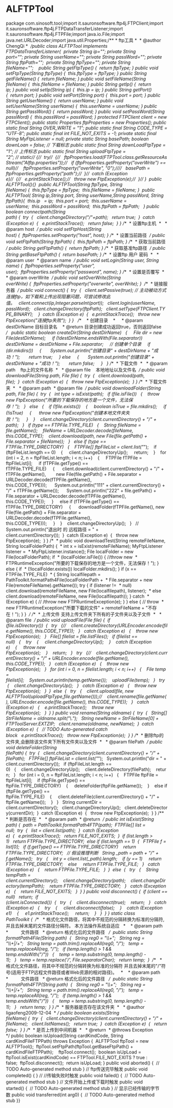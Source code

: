 # ALFTPTool
package com.sinosoft.tool;import it.sauronsoftware.ftp4j.FTPClient;import it.sauronsoftware.ftp4j.FTPDataTransferListener;import it.sauronsoftware.ftp4j.FTPFile;import java.io.File;import java.net.URLDecoder;import java.util.Properties;/** * ftp工具 *  * @author ChengQi *  */public class ALFTPTool implements FTPDataTransferListener{  private String ip=""; private String port=""; private String userName=""; private String passWord=""; private String ftpPath="";  private String ftpType=""; private String fileName="";    public String getFtpType() {  return ftpType; } public void setFtpType(String ftpType) {  this.ftpType = ftpType; } public String getFileName() {  return fileName; } public void setFileName(String fileName) {  this.fileName = fileName; } public String getIp() {  return ip; } public void setIp(String ip) {  this.ip = ip; } public String getPort() {  return port; } public void setPort(String port) {  this.port = port; } public String getUserName() {  return userName; } public void setUserName(String userName) {  this.userName = userName; } public String getPassWord() {  return passWord; } public void setPassWord(String passWord) {  this.passWord = passWord; } protected FTPClient client = new FTPClient(); public static Properties ftpProperties = new Properties(); public static final String OVER_WRITE = "1"; public static final String CODE_TYPE = "UTF-8"; public static final int FILE_NOT_EXITS = -1; private static final String MyFtpListener = null; private static String basePath; boolean downLoan = false; // 下载标志 public static final String downLoadFtpType = "1"; // 上传标志 public static final String uploadFtpType = "2"; // static// {//  try//  {//   ftpProperties.load(FTPTool.class.getResourceAsStream("Alftp.properties"));//   if (ftpProperties.getProperty("overWrite") == null)//    ftpProperties.setProperty("overWrite", "0");////   basePath = ftpProperties.getProperty("path");//  }//  catch (Exception e)//  {//   e.printStackTrace();//   throw new FtpException(e);//  }// }  public ALFTPTool(){}  public ALFTPTool(String ftpType, String fileName) {  this.ftpType = ftpType;  this.fileName = fileName; }  public ALFTPTool( String ip,String port, String userName,String passWord, String ftpPath){  this.ip   = ip;  this.port = port;  this.userName = userName;  this.passWord = passWord;  this.ftpPath = ftpPath;   } public boolean connectpath(String path) {  try  {   client.changeDirectory("/"+path);   return true;  }  catch (Exception e)  {   e.printStackTrace();   return false;  } } /**  * 设置ftp主机  *   * @param host  */ public void setFtpHost(String host) {  ftpProperties.setProperty("host", host); } /**  * 设置当前路径  */ public void setFtpPath(String ftpPath) {  this.ftpPath = ftpPath; } /**  * 获取当前路径  */ public String getFtpPath() {  return ftpPath; } /**  * 获取基准ftp路径  */ public String getBaseFtpPath() {  return basePath; } /**  * 设置ftp 用户 密码  *   * @param user  * @param name  */ public void setLogin(String user, String name) {  ftpProperties.setProperty("user", user);  ftpProperties.setProperty("password", name); } /**  * 设置是否覆写  *   * @param overWrite  */ public void setOverWrite(String overWrite) {  ftpProperties.setProperty("overwrite", overWrite); }  /**  * 链接服务器  */ public void connect() {  try  {   client.setPassive(true); // 主动被动方式连接ftp，如下载和上传出现阻塞问题，可尝试修改此值。   client.connect(ip,Integer.parseInt(port));   client.login(userName, passWord);   client.changeDirectory(ftpPath);   client.setType(FTPClient.TYPE_BINARY);    }  catch (Exception e)  {   e.printStackTrace();   throw new FtpException("连接ftp失败");  } }   /**    * 创建目录    *     * @param destDirName 目标目录名    * @return 目录创建成功返回true，否则返回false    */   public static boolean createDir(String destDirName)   {     File dir = new File(destDirName);     if (!destDirName.endsWith(File.separator))       destDirName = destDirName + File.separator;     // 创建单个目录     if (dir.mkdirs())     {       System.out.println("创建目录" + destDirName + "成功！");       return true;     } else     {       System.out.println("创建目录" + destDirName + "成功！");       return false;     }   } /**  * 下载文件  *   * @param path    ftp上的文件名称  *   * @param file    本地地址以及文件名  */ public void downloadFile(String path, File file) {  try  {   client.download(path, file);  }  catch (Exception e)  {   throw new FtpException(e);  } } /**  * 下载文件夹  *   * @param path  * @param file  */ public void downloadFolder(String path, File file) {  try  {   int type = isExist(path);   if (file.isFile())   {    throw new FtpException("所要的下载保存的地方是一个文件，无法保存！");   }   else   {    if (!file.exists())    {     boolean isTrue = file.mkdirs();     if (!isTrue)     {      throw new FtpException("创建本地文件夹失败！");     }    }    client.changeDirectory(client.currentDirectory() + "/" + path);   }   if (type == FTPFile.TYPE_FILE)   {    String fileName = file.getName();    fileName = URLDecoder.decode(fileName, this.CODE_TYPE);    client.download(path, new File(file.getPath() + File.separator + fileName));   }   else if (type == FTPFile.TYPE_DIRECTORY)   {    FTPFile[] ftpFIleList = client.list("*");    if (ftpFIleList.length == 0)    {     client.changeDirectoryUp();     return;    }    for (int i = 2, n = ftpFIleList.length; i < n; i++)    {     FTPFile fTPFile = ftpFIleList[i];     if (fTPFile.getType() == fTPFile.TYPE_FILE)     {      client.download(client.currentDirectory() + "/" + fTPFile.getName(),        new File(file.getPath() + File.separator + URLDecoder.decode(fTPFile.getName(), this.CODE_TYPE)));      System.out.println("111" + client.currentDirectory() + "/" + fTPFile.getName());      System.out.println("222" + file.getPath() + File.separator + URLDecoder.decode(fTPFile.getName(), this.CODE_TYPE));     }     else if (fTPFile.getType() == fTPFile.TYPE_DIRECTORY)     {      downloadFolder(fTPFile.getName(), new File(file.getPath() + File.separator + URLDecoder.decode(fTPFile.getName(), this.CODE_TYPE)));     }    }    client.changeDirectoryUp();   }   // System.out.println("退出时 的 远程路径 = " + client.currentDirectory());  }  catch (Exception e)  {   throw new FtpException(e);  } } /*  * public void downloadTest(String remoteFileName, String localFolderPath) {  * int x = isExist(remoteFileName); MyFtpListener listener =  * MyFtpListener.instance(); File localFolder = new File(localFolderPath); if  * (localFolder.isFile()) { //throw new  * FTPRuntimeException("所要的下载保存的地方是一个文件，无法保存！"); } else { if  * (!localFolder.exists()) localFolder.mkdirs(); } if (x == FTPFile.TYPE_FILE)  * { String localfilepath = PathToolkit.formatPath4File(localFolderPath +  * File.separator + new File(remoteFileName).getName()); try { if (listener !=  * null) client.download(remoteFileName, new File(localfilepath), listener);  * else client.download(remoteFileName, new File(localfilepath)); } catch  * (Exception e) { // /throw new FTPRuntimeException(e); } } else { // throw  * new FTPRuntimeException("所要下载的文件" + remoteFileName + "不存在！"); } }  */ /**  * 上传文件 支持上传文件夹下所有的子文件夹以及子文件  *   * @param file  */ public void uploadFile(File file) {  if (file.isDirectory())  {   try   {//    client.createDirectory(URLEncoder.encode(file.getName(), this.CODE_TYPE));   }   catch (Exception e)   {    throw new FtpException(e);   }   File[] filelist = file.listFiles();   if (filelist == null)   {    try    {     client.changeDirectoryUp();    }    catch (Exception e)    {     throw new FtpException(e);    }    return;   }   try   {//    client.changeDirectory(client.currentDirectory() + "/" + URLEncoder.encode(file.getName(), this.CODE_TYPE));   }   catch (Exception e)   {    throw new FtpException(e);   }   for (int i = 0, n = filelist.length; i < n; i++)   {    File temp = filelist[i];    System.out.println(temp.getName());    uploadFile(temp);   }   try   {    client.changeDirectoryUp();   }   catch (Exception e)   {    throw new FtpException(e);   }  }  else  {   try   {    client.upload(file, new ALFTPTool(uploadFtpType,file.getName()));//    client.rename(file.getName(), URLEncoder.encode(file.getName(), this.CODE_TYPE));   }   catch (Exception e)   {    e.printStackTrace();    throw new FtpException(e);   }  } } public void rename(String oldname) {  try  {   String[] StrFileName = oldname.split("\\.");   String newName = StrFileName[0] + FTPToolServer.EXTZIP;   client.rename(oldname, newName);  }  catch (Exception e)  {   // TODO Auto-generated catch block   e.printStackTrace();   throw new FtpException(e);  } } /**  * 删除ftp的文件夹,会删除该文件夹下所有文件夹以及文件  *   * @param filePath  */ public void deleteFolder(String filePath) {  try  {   client.changeDirectory(client.currentDirectory() + "/" + filePath);   FTPFile[] ftpFileList = client.list("*");   System.out.println("dir = " + client.currentDirectory());   if (ftpFileList.length == 0)   {    client.changeDirectoryUp();    client.deleteDirectory(filePath);    return;   }   for (int i = 0, n = ftpFileList.length; i < n; i++)   {    FTPFile ftpFile = ftpFileList[i];    if (ftpFile.getType() == ftpFile.TYPE_DIRECTORY)    {     deleteFolder(ftpFile.getName());    }    else if (ftpFile.getType() == ftpFile.TYPE_FILE)    {     client.deleteFile(client.currentDirectory() + "/" + ftpFile.getName());    }   }   String currentDir = client.currentDirectory();   client.changeDirectoryUp();   client.deleteDirectory(currentDir);  }  catch (Exception e)  {   throw new FtpException(e);  } } /**  * 判断是否存在  *   * @param path  * @return  */ public int isExist(String path) {  path = PathToolkit.formatPath4FTP(path);  FTPFile[] list = null;  try  {   list = client.list(path);  }  catch (Exception e)  {   e.printStackTrace();   return FILE_NOT_EXITS;  }  if (list.length > 1)   return FTPFile.TYPE_DIRECTORY;  else if (list.length == 1)  {   FTPFile f = list[0];   if (f.getType() == FTPFile.TYPE_DIRECTORY)    return FTPFile.TYPE_DIRECTORY;   // 假设推理判断   String _path = path + "/" + f.getName();   try   {    int y = client.list(_path).length;    if (y == 1)     return FTPFile.TYPE_DIRECTORY;    else     return FTPFile.TYPE_FILE;   }   catch (Exception e)   {    return FTPFile.TYPE_FILE;   }  }  else  {   try   {    String tempPath = client.currentDirectory();    client.changeDirectory(path);    client.changeDirectory(tempPath);    return FTPFile.TYPE_DIRECTORY;   }   catch (Exception e)   {    return FILE_NOT_EXITS;   }  } } public void disconnect() {  if (client == null)   return;  if (client.isConnected())  {   try   {    client.disconnect(true);    return;   }   catch (Exception e)   {    try    {     client.disconnect(false);    }    catch (Exception e1)    {     e1.printStackTrace();     return;    }   }  } } static class PathToolkit {  /**   * 格式化文件路径，将其中不规范的分隔转换为标准的分隔符,并且去掉末尾的文件路径分隔符。 本方法操作系统自适应   *    * @param path   *          文件路径   * @return 格式化后的文件路径   */  public static String formatPath4File(String path)  {   String reg0 = "\\\\+";   String reg = "\\\\+|/+";   String temp = path.trim().replaceAll(reg0, "/");   temp = temp.replaceAll(reg, "/");   if (temp.length() > 1 && temp.endsWith("/"))   {    temp = temp.substring(0, temp.length() - 1);   }   temp = temp.replace('/', File.separatorChar);   return temp;  }  /**   * 格式化文件路径，将其中不规范的分隔转换为标准的分隔符 并且去掉末尾的"/"符号(适用于FTP远程文件路径或者Web资源的相对路径)。   *    * @param path   *          文件路径   * @return 格式化后的文件路径   */  public static String formatPath4FTP(String path)  {   String reg0 = "\\\\+";   String reg = "\\\\+|/+";   String temp = path.trim().replaceAll(reg0, "/");   temp = temp.replaceAll(reg, "/");   if (temp.length() > 1 && temp.endsWith("/"))   {    temp = temp.substring(0, temp.length() - 1);   }   return temp;  } } /**  * 服务器是否存在该文件夹  *   * @author ligaofeng2009-12-04  * */ public boolean exists(String fileName) {  try  {   client.changeDirectory(client.currentDirectory() + "/" + fileName);   client.listNames();   return true;  }  catch (Exception e)  {   return false;  } } /**  * 是否上传到中间机器  *   * @return  * @throws Exception  */ public boolean isUpload(String cardKindCode, String cardKindFileFTPPath) throws Exception {  ALFTPTool ftpTool = new ALFTPTool();  ftpTool.setFtpPath(ftpTool.getBaseFtpPath() + cardKindFileFTPPath);    ftpTool.connect();  boolean isUpLoad = ftpTool.isExist(cardKindCode) == FTPTool.FILE_NOT_EXITS ? true : false;  ftpTool.disconnect();  return isUpLoad; } public void aborted() {  // TODO Auto-generated method stub } // ftp传送完毕触发 public void completed() { } // //传输失败时触发 public void failed() {  // TODO Auto-generated method stub } // 文件开始上传或下载时触发 public void started() {  // TODO Auto-generated method stub } // 显示已经传输的字节数 public void transferred(int arg0) {  // TODO Auto-generated method stub }}
